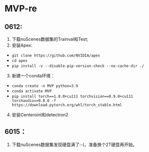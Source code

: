 # MVP-re  
## 0612:  
1. 下载nuScenes数据集的Trainval和Test;  
2. 安装Apex:  
- `git clone https://github.com/NVIDIA/apex`  
- `cd apex`  
- `pip install -v --disable-pip-version-check --no-cache-dir ./`  
3. 新建一个conda环境：  
- `conda create -n MVP python=3.9`  
- `conda activate MVP`  
- `pip install torch==1.8.0+cu111 torchvision==0.9.0+cu111 torchaudio==0.8.0 -f https://download.pytorch.org/whl/torch_stable.html`  
4. 安装Centeroint和detectron2
## 6015：  
1. 下载nuScenes数据集发现硬盘满了:-(，准备换个2T硬盘再开始。
